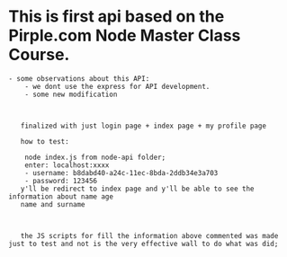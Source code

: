 # This is first api based on the Pirple.com Node Master Class Course.

    - some observations about this API:
        - we dont use the express for API development.
        - some new modification
        
        
        
       finalized with just login page + index page + my profile page
       
       how to test:
       
        node index.js from node-api folder;
        enter: localhost:xxxx
        - username: b8dabd40-a24c-11ec-8bda-2ddb34e3a703
        - password: 123456
       y'll be redirect to index page and y'll be able to see the information about name age
       name and surname
       
       
       
       the JS scripts for fill the information above commented was made just to test and not is the very effective wall to do what was did;
        
